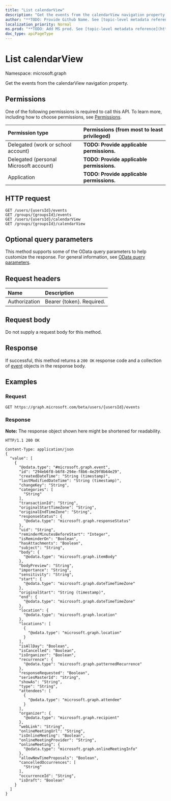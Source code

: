 ```yaml
---
title: "List calendarView"
description: "Get the events from the calendarView navigation property."
author: "**TODO: Provide Github Name. See [topic-level metadata reference](https://msgo.azurewebsites.net/add/document/guidelines/metadata.html#topic-level-metadata)**"
localization_priority: Normal
ms.prod: "**TODO: Add MS prod. See [topic-level metadata reference](https://msgo.azurewebsites.net/add/document/guidelines/metadata.html#topic-level-metadata)**"
doc_type: apiPageType
---
```


# List calendarView
Namespace: microsoft.graph

Get the events from the calendarView navigation property.

## Permissions
One of the following permissions is required to call this API. To learn more, including how to choose permissions, see [Permissions](/graph/permissions-reference).

|Permission type|Permissions (from most to least privileged)|
|:---|:---|
|Delegated (work or school account)|**TODO: Provide applicable permissions.**|
|Delegated (personal Microsoft account)|**TODO: Provide applicable permissions.**|
|Application|**TODO: Provide applicable permissions.**|

## HTTP request

<!-- {
  "blockType": "ignored"
}
-->
``` http
GET /users/{usersId}/events
GET /groups/{groupsId}/events
GET /users/{usersId}/calendarView
GET /groups/{groupsId}/calendarView
```

## Optional query parameters
This method supports some of the OData query parameters to help customize the response. For general information, see [OData query parameters](/graph/query-parameters).

## Request headers
|Name|Description|
|:---|:---|
|Authorization|Bearer {token}. Required.|

## Request body
Do not supply a request body for this method.

## Response

If successful, this method returns a `200 OK` response code and a collection of [event](../resources/event.md) objects in the response body.

## Examples

### Request
<!-- {
  "blockType": "request",
  "name": "get_event"
}
-->
``` http
GET https://graph.microsoft.com/beta/users/{usersId}/events
```


### Response
**Note:** The response object shown here might be shortened for readability.
<!-- {
  "blockType": "response",
  "truncated": true,
  "@odata.type": "Collection(microsoft.graph.event)"
}
-->
``` http
HTTP/1.1 200 OK

Content-Type: application/json
{
  "value": [
    {
      "@odata.type": "#microsoft.graph.event",
      "id": "294eb6f8-b6f8-294e-f8b6-4e29f8b64e29",
      "createdDateTime": "String (timestamp)",
      "lastModifiedDateTime": "String (timestamp)",
      "changeKey": "String",
      "categories": [
        "String"
      ],
      "transactionId": "String",
      "originalStartTimeZone": "String",
      "originalEndTimeZone": "String",
      "responseStatus": {
        "@odata.type": "microsoft.graph.responseStatus"
      },
      "uid": "String",
      "reminderMinutesBeforeStart": "Integer",
      "isReminderOn": "Boolean",
      "hasAttachments": "Boolean",
      "subject": "String",
      "body": {
        "@odata.type": "microsoft.graph.itemBody"
      },
      "bodyPreview": "String",
      "importance": "String",
      "sensitivity": "String",
      "start": {
        "@odata.type": "microsoft.graph.dateTimeTimeZone"
      },
      "originalStart": "String (timestamp)",
      "end": {
        "@odata.type": "microsoft.graph.dateTimeTimeZone"
      },
      "location": {
        "@odata.type": "microsoft.graph.location"
      },
      "locations": [
        {
          "@odata.type": "microsoft.graph.location"
        }
      ],
      "isAllDay": "Boolean",
      "isCancelled": "Boolean",
      "isOrganizer": "Boolean",
      "recurrence": {
        "@odata.type": "microsoft.graph.patternedRecurrence"
      },
      "responseRequested": "Boolean",
      "seriesMasterId": "String",
      "showAs": "String",
      "type": "String",
      "attendees": [
        {
          "@odata.type": "microsoft.graph.attendee"
        }
      ],
      "organizer": {
        "@odata.type": "microsoft.graph.recipient"
      },
      "webLink": "String",
      "onlineMeetingUrl": "String",
      "isOnlineMeeting": "Boolean",
      "onlineMeetingProvider": "String",
      "onlineMeeting": {
        "@odata.type": "microsoft.graph.onlineMeetingInfo"
      },
      "allowNewTimeProposals": "Boolean",
      "cancelledOccurrences": [
        "String"
      ],
      "occurrenceId": "String",
      "isDraft": "Boolean"
    }
  ]
}
```

